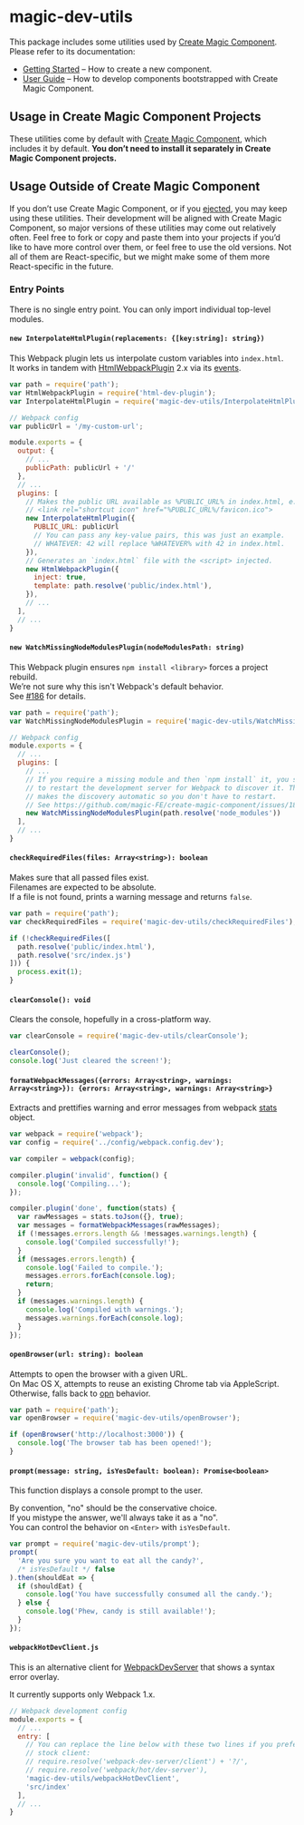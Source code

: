 # magic-dev-utils

This package includes some utilities used by [Create Magic Component](https://github.com/magic-FE/create-magic-component).  
Please refer to its documentation:

* [Getting Started](https://github.com/magic-FE/create-magic-component/blob/master/README.md#getting-started) – How to create a new component.
* [User Guide](https://github.com/magic-FE/create-magic-component/blob/master/packages/create-magic-component/README.md) – How to develop components bootstrapped with Create Magic Component.

## Usage in Create Magic Component Projects

These utilities come by default with [Create Magic Component](https://github.com/magic-FE/create-magic-component), which includes it by default. **You don’t need to install it separately in Create Magic Component projects.**

## Usage Outside of Create Magic Component

If you don’t use Create Magic Component, or if you [ejected](https://github.com/magic-FE/create-magic-component/blob/master/packages/create-magic-component/README.md#npm-run-eject), you may keep using these utilities. Their development will be aligned with Create Magic Component, so major versions of these utilities may come out relatively often. Feel free to fork or copy and paste them into your projects if you’d like to have more control over them, or feel free to use the old versions. Not all of them are React-specific, but we might make some of them more React-specific in the future.

### Entry Points

There is no single entry point. You can only import individual top-level modules.

#### `new InterpolateHtmlPlugin(replacements: {[key:string]: string})`

This Webpack plugin lets us interpolate custom variables into `index.html`.  
It works in tandem with [HtmlWebpackPlugin](https://github.com/ampedandwired/html-dev-plugin) 2.x via its [events](https://github.com/ampedandwired/html-dev-plugin#events).

```js
var path = require('path');
var HtmlWebpackPlugin = require('html-dev-plugin');
var InterpolateHtmlPlugin = require('magic-dev-utils/InterpolateHtmlPlugin');

// Webpack config
var publicUrl = '/my-custom-url';

module.exports = {
  output: {
    // ...
    publicPath: publicUrl + '/' 
  },
  // ...
  plugins: [
    // Makes the public URL available as %PUBLIC_URL% in index.html, e.g.:
    // <link rel="shortcut icon" href="%PUBLIC_URL%/favicon.ico">
    new InterpolateHtmlPlugin({
      PUBLIC_URL: publicUrl
      // You can pass any key-value pairs, this was just an example.
      // WHATEVER: 42 will replace %WHATEVER% with 42 in index.html.
    }),
    // Generates an `index.html` file with the <script> injected.
    new HtmlWebpackPlugin({
      inject: true,
      template: path.resolve('public/index.html'),
    }),
    // ...
  ],
  // ...
}
```

#### `new WatchMissingNodeModulesPlugin(nodeModulesPath: string)`

This Webpack plugin ensures `npm install <library>` forces a project rebuild.  
We’re not sure why this isn't Webpack's default behavior.  
See [#186](https://github.com/magic-FE/create-magic-component/issues/186) for details.

```js
var path = require('path');
var WatchMissingNodeModulesPlugin = require('magic-dev-utils/WatchMissingNodeModulesPlugin');

// Webpack config
module.exports = {
  // ...
  plugins: [
    // ...
    // If you require a missing module and then `npm install` it, you still have
    // to restart the development server for Webpack to discover it. This plugin
    // makes the discovery automatic so you don't have to restart.
    // See https://github.com/magic-FE/create-magic-component/issues/186
    new WatchMissingNodeModulesPlugin(path.resolve('node_modules'))
  ],
  // ...
}
```

#### `checkRequiredFiles(files: Array<string>): boolean`

Makes sure that all passed files exist.  
Filenames are expected to be absolute.  
If a file is not found, prints a warning message and returns `false`.

```js
var path = require('path');
var checkRequiredFiles = require('magic-dev-utils/checkRequiredFiles');

if (!checkRequiredFiles([
  path.resolve('public/index.html'),
  path.resolve('src/index.js')
])) {
  process.exit(1);
}
```

#### `clearConsole(): void`

Clears the console, hopefully in a cross-platform way.

```js
var clearConsole = require('magic-dev-utils/clearConsole');

clearConsole();
console.log('Just cleared the screen!');
```

#### `formatWebpackMessages({errors: Array<string>, warnings: Array<string>}): {errors: Array<string>, warnings: Array<string>}`

Extracts and prettifies warning and error messages from webpack [stats](https://github.com/webpack/docs/wiki/node.js-api#stats) object.

```js
var webpack = require('webpack');
var config = require('../config/webpack.config.dev');

var compiler = webpack(config);

compiler.plugin('invalid', function() {
  console.log('Compiling...');
});

compiler.plugin('done', function(stats) {
  var rawMessages = stats.toJson({}, true);
  var messages = formatWebpackMessages(rawMessages);
  if (!messages.errors.length && !messages.warnings.length) {
    console.log('Compiled successfully!');
  }
  if (messages.errors.length) {
    console.log('Failed to compile.');
    messages.errors.forEach(console.log);
    return;
  }
  if (messages.warnings.length) {
    console.log('Compiled with warnings.');
    messages.warnings.forEach(console.log);
  }
});
```

#### `openBrowser(url: string): boolean`

Attempts to open the browser with a given URL.  
On Mac OS X, attempts to reuse an existing Chrome tab via AppleScript.  
Otherwise, falls back to [opn](https://github.com/sindresorhus/opn) behavior.


```js
var path = require('path');
var openBrowser = require('magic-dev-utils/openBrowser');

if (openBrowser('http://localhost:3000')) {
  console.log('The browser tab has been opened!');
}
```

#### `prompt(message: string, isYesDefault: boolean): Promise<boolean>`

This function displays a console prompt to the user.

By convention, "no" should be the conservative choice.  
If you mistype the answer, we'll always take it as a "no".  
You can control the behavior on `<Enter>` with `isYesDefault`.

```js
var prompt = require('magic-dev-utils/prompt');
prompt(
  'Are you sure you want to eat all the candy?',
  /* isYesDefault */ false
).then(shouldEat => {
  if (shouldEat) {
    console.log('You have successfully consumed all the candy.');
  } else {
    console.log('Phew, candy is still available!');
  }
});
```

#### `webpackHotDevClient.js`

This is an alternative client for [WebpackDevServer](https://github.com/webpack/webpack-dev-server) that shows a syntax error overlay.

It currently supports only Webpack 1.x.

```js
// Webpack development config
module.exports = {
  // ...
  entry: [
    // You can replace the line below with these two lines if you prefer the
    // stock client:
    // require.resolve('webpack-dev-server/client') + '?/',
    // require.resolve('webpack/hot/dev-server'),
    'magic-dev-utils/webpackHotDevClient',
    'src/index'
  ],
  // ...
}
```
